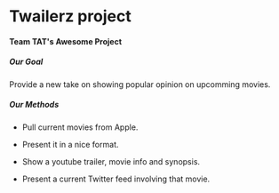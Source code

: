 # Twailerz project
<h4>Team TAT's Awesome Project</h4>
<h5>Our Goal</h5>
Provide a new take on showing popular opinion on upcomming movies.
<h5>Our Methods</h5>

- Pull current movies from Apple.

- Present it in a nice format.

- Show a youtube trailer, movie info and synopsis.

- Present a current Twitter feed involving that movie.
